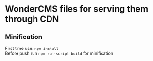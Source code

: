 # WonderCMS files for serving them through CDN

## Minification
First time use: `npm install`  
Before push run `npm run-script build` for minification

